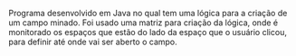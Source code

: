Programa desenvolvido em Java no qual tem uma lógica para a criação de um campo minado. 
Foi usado uma matriz para criação da lógica, onde é monitorado os espaços que estão do lado da espaço que o usuário clicou, para definir até onde vai ser aberto o campo.

